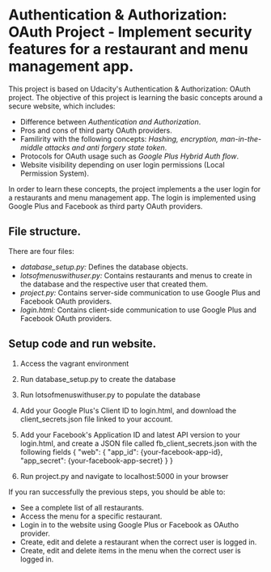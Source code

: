 # Authentication & Authorization: OAuth Project - Implement security features for a restaurant and menu management app.

This project is based on Udacity's Authentication & Authorization: OAuth project. The objective
of this project is learning the basic concepts around a secure website, which includes:

* Difference between *Authentication and Authorization*.
* Pros and cons of third party OAuth providers.
* Familirity with the following concepts: *Hashing, encryption, man-in-the-middle attacks and anti forgery state token*.
* Protocols for OAuth usage such as *Google Plus Hybrid Auth flow*.
* Website visibility depending on user login permissions (Local Permission System).

In order to learn these concepts, the project implements a the user login for a restaurants and menu
management app. The login is implemented using Google Plus and Facebook as third party OAuth providers.

## File structure.

There are four files:

* *database_setup.py:* Defines the database objects.
* *lotsofmenuswithuser.py:* Contains restaurants and menus to create in the database and the respective user that created them.
* *project.py:* Contains server-side communication to use Google Plus and Facebook OAuth providers.
* *login.html:* Contains client-side communication to use Google Plus and Facebook OAuth providers.

## Setup code and run website.

1. Access the vagrant environment
2. Run database_setup.py to create the database
3. Run lotsofmenuswithuser.py to populate the database
4. Add your Google Plus's Client ID to login.html, and download the client_secrets.json file linked to your account.
5. Add your Facebook's Application ID and latest API version to your login.html, and create a JSON file called fb_client_secrets.json with the following fields
{
    "web": {
        "app_id": {your-facebook-app-id},
        "app_secret": {your-facebook-app-secret}
    }
}        

6. Run project.py and navigate to localhost:5000 in your browser

If you ran successfully the previous steps, you should be able to:
* See a complete list of all restaurants.
* Access the menu for a specific restaurant.
* Login in to the website using Google Plus or Facebook as OAutho provider.
* Create, edit and delete a restaurant when the correct user is logged in.
* Create, edit and delete items in the menu when the correct user is logged in.
